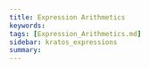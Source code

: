 ```yaml
---
title: Expression Arithmetics
keywords: 
tags: [Expression_Arithmetics.md]
sidebar: kratos_expressions
summary: 
---
```

